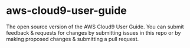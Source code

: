 # aws-cloud9-user-guide
The open source version of the AWS Cloud9 User Guide. You can submit feedback &amp; requests for changes by submitting issues in this repo or by making proposed changes &amp; submitting a pull request.
